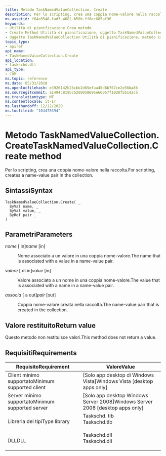 ```yaml
---
title: Metodo TaskNamedValueCollection. Create
description: Per lo scripting, crea una coppia nome-valore nella raccolta.
ms.assetid: f64e0548-fad3-4682-b50b-ff8ec685af36
keywords:
- Utilità di pianificazione Crea metodo
- Create Method Utilità di pianificazione, oggetto TaskNamedValueCollection
- Oggetto TaskNamedValueCollection Utilità di pianificazione, metodo create
topic_type:
- apiref
api_name:
- TaskNamedValueCollection.Create
api_location:
- taskschd.dll
api_type:
- COM
ms.topic: reference
ms.date: 05/31/2018
ms.openlocfilehash: e3926142b25cbb2d65efaa45d6b767ce2e56ba86
ms.sourcegitcommit: a1494c819bc5200050696e66057f1020f5b142cb
ms.translationtype: MT
ms.contentlocale: it-IT
ms.lasthandoff: 12/12/2020
ms.locfileid: "104478394"
---
```

# <a name="tasknamedvaluecollectioncreate-method"></a><span data-ttu-id="0e2d8-106">Metodo TaskNamedValueCollection. Create</span><span class="sxs-lookup"><span data-stu-id="0e2d8-106">TaskNamedValueCollection.Create method</span></span>

<span data-ttu-id="0e2d8-107">Per lo scripting, crea una coppia nome-valore nella raccolta.</span><span class="sxs-lookup"><span data-stu-id="0e2d8-107">For scripting, creates a name-value pair in the collection.</span></span>

## <a name="syntax"></a><span data-ttu-id="0e2d8-108">Sintassi</span><span class="sxs-lookup"><span data-stu-id="0e2d8-108">Syntax</span></span>


```VB
TaskNamedValueCollection.Create( _
  ByVal name, _
  ByVal value, _
  ByRef pair _
)
```



## <a name="parameters"></a><span data-ttu-id="0e2d8-109">Parametri</span><span class="sxs-lookup"><span data-stu-id="0e2d8-109">Parameters</span></span>

<dl> <dt>

<span data-ttu-id="0e2d8-110">*nome* \[ in\]</span><span class="sxs-lookup"><span data-stu-id="0e2d8-110">*name* \[in\]</span></span>
</dt> <dd>

<span data-ttu-id="0e2d8-111">Nome associato a un valore in una coppia nome-valore.</span><span class="sxs-lookup"><span data-stu-id="0e2d8-111">The name that is associated with a value in a name-value pair.</span></span>

</dd> <dt>

<span data-ttu-id="0e2d8-112">*valore* \[ di in\]</span><span class="sxs-lookup"><span data-stu-id="0e2d8-112">*value* \[in\]</span></span>
</dt> <dd>

<span data-ttu-id="0e2d8-113">Valore associato a un nome in una coppia nome-valore.</span><span class="sxs-lookup"><span data-stu-id="0e2d8-113">The value that is associated with a name in a name-value pair.</span></span>

</dd> <dt>

<span data-ttu-id="0e2d8-114">*associa* \[ a out\]</span><span class="sxs-lookup"><span data-stu-id="0e2d8-114">*pair* \[out\]</span></span>
</dt> <dd>

<span data-ttu-id="0e2d8-115">Coppia nome-valore creata nella raccolta.</span><span class="sxs-lookup"><span data-stu-id="0e2d8-115">The name-value pair that is created in the collection.</span></span>

</dd> </dl>

## <a name="return-value"></a><span data-ttu-id="0e2d8-116">Valore restituito</span><span class="sxs-lookup"><span data-stu-id="0e2d8-116">Return value</span></span>

<span data-ttu-id="0e2d8-117">Questo metodo non restituisce valori.</span><span class="sxs-lookup"><span data-stu-id="0e2d8-117">This method does not return a value.</span></span>

## <a name="requirements"></a><span data-ttu-id="0e2d8-118">Requisiti</span><span class="sxs-lookup"><span data-stu-id="0e2d8-118">Requirements</span></span>



| <span data-ttu-id="0e2d8-119">Requisito</span><span class="sxs-lookup"><span data-stu-id="0e2d8-119">Requirement</span></span> | <span data-ttu-id="0e2d8-120">Valore</span><span class="sxs-lookup"><span data-stu-id="0e2d8-120">Value</span></span> |
|-------------------------------------|-----------------------------------------------------------------------------------------|
| <span data-ttu-id="0e2d8-121">Client minimo supportato</span><span class="sxs-lookup"><span data-stu-id="0e2d8-121">Minimum supported client</span></span><br/> | <span data-ttu-id="0e2d8-122">\[Solo app desktop di Windows Vista\]</span><span class="sxs-lookup"><span data-stu-id="0e2d8-122">Windows Vista \[desktop apps only\]</span></span><br/>                                          |
| <span data-ttu-id="0e2d8-123">Server minimo supportato</span><span class="sxs-lookup"><span data-stu-id="0e2d8-123">Minimum supported server</span></span><br/> | <span data-ttu-id="0e2d8-124">\[Solo app desktop Windows Server 2008\]</span><span class="sxs-lookup"><span data-stu-id="0e2d8-124">Windows Server 2008 \[desktop apps only\]</span></span><br/>                                    |
| <span data-ttu-id="0e2d8-125">Libreria dei tipi</span><span class="sxs-lookup"><span data-stu-id="0e2d8-125">Type library</span></span><br/>             | <dl> <span data-ttu-id="0e2d8-126"><dt>Taskschd. tlb</dt></span><span class="sxs-lookup"><span data-stu-id="0e2d8-126"><dt>Taskschd.tlb</dt></span></span> </dl> |
| <span data-ttu-id="0e2d8-127">DLL</span><span class="sxs-lookup"><span data-stu-id="0e2d8-127">DLL</span></span><br/>                      | <dl> <span data-ttu-id="0e2d8-128"><dt>Taskschd.dll</dt></span><span class="sxs-lookup"><span data-stu-id="0e2d8-128"><dt>Taskschd.dll</dt></span></span> </dl> |



 

 





